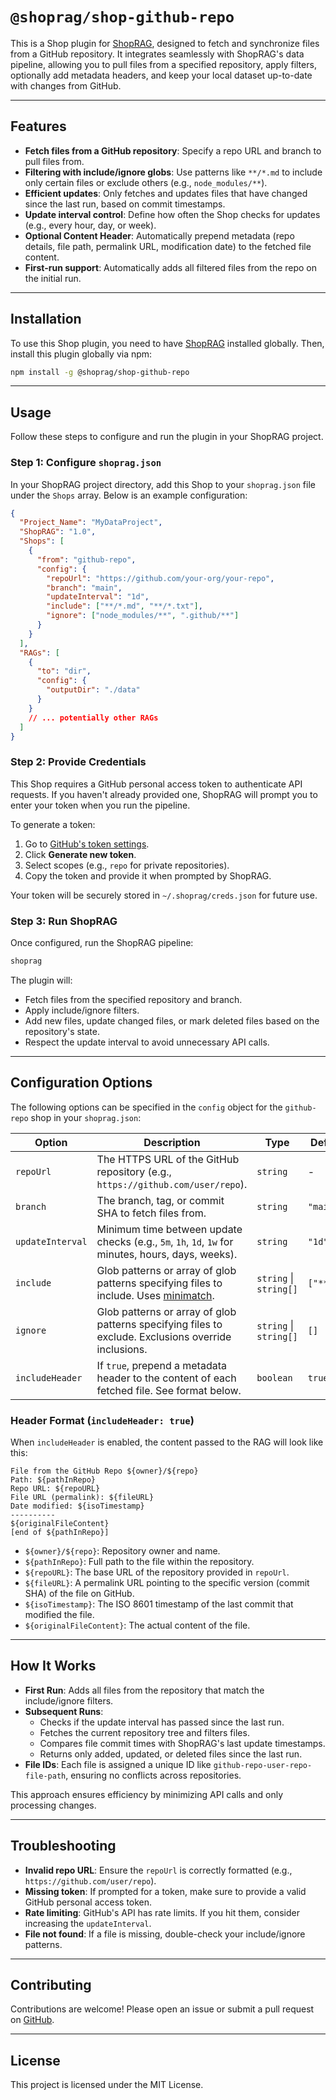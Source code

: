 # `@shoprag/shop-github-repo`

This is a Shop plugin for [ShopRAG](https://github.com/shoprag/core), designed to fetch and synchronize files from a GitHub repository. It integrates seamlessly with ShopRAG's data pipeline, allowing you to pull files from a specified repository, apply filters, optionally add metadata headers, and keep your local dataset up-to-date with changes from GitHub.

---

## Features

- **Fetch files from a GitHub repository**: Specify a repo URL and branch to pull files from.
- **Filtering with include/ignore globs**: Use patterns like `**/*.md` to include only certain files or exclude others (e.g., `node_modules/**`).
- **Efficient updates**: Only fetches and updates files that have changed since the last run, based on commit timestamps.
- **Update interval control**: Define how often the Shop checks for updates (e.g., every hour, day, or week).
- **Optional Content Header**: Automatically prepend metadata (repo details, file path, permalink URL, modification date) to the fetched file content.
- **First-run support**: Automatically adds all filtered files from the repo on the initial run.

---

## Installation

To use this Shop plugin, you need to have [ShopRAG](https://github.com/shoprag/core) installed globally. Then, install this plugin globally via npm:

```bash
npm install -g @shoprag/shop-github-repo
```

---

## Usage

Follow these steps to configure and run the plugin in your ShopRAG project.

### Step 1: Configure `shoprag.json`

In your ShopRAG project directory, add this Shop to your `shoprag.json` file under the `Shops` array. Below is an example configuration:

```json
{
  "Project_Name": "MyDataProject",
  "ShopRAG": "1.0",
  "Shops": [
    {
      "from": "github-repo",
      "config": {
        "repoUrl": "https://github.com/your-org/your-repo",
        "branch": "main",
        "updateInterval": "1d",
        "include": ["**/*.md", "**/*.txt"],
        "ignore": ["node_modules/**", ".github/**"]
      }
    }
  ],
  "RAGs": [
    {
      "to": "dir",
      "config": {
        "outputDir": "./data"
      }
    }
    // ... potentially other RAGs
  ]
}
```

### Step 2: Provide Credentials

This Shop requires a GitHub personal access token to authenticate API requests. If you haven't already provided one, ShopRAG will prompt you to enter your token when you run the pipeline.

To generate a token:
1. Go to [GitHub's token settings](https://github.com/settings/tokens).
2. Click **Generate new token**.
3. Select scopes (e.g., `repo` for private repositories).
4. Copy the token and provide it when prompted by ShopRAG.

Your token will be securely stored in `~/.shoprag/creds.json` for future use.

### Step 3: Run ShopRAG

Once configured, run the ShopRAG pipeline:

```bash
shoprag
```

The plugin will:
- Fetch files from the specified repository and branch.
- Apply include/ignore filters.
- Add new files, update changed files, or mark deleted files based on the repository's state.
- Respect the update interval to avoid unnecessary API calls.

---

## Configuration Options

The following options can be specified in the `config` object for the `github-repo` shop in your `shoprag.json`:

| Option          | Description                                                                                                         | Type                    | Default       | Required     |
|-----------------|---------------------------------------------------------------------------------------------------------------------|-------------------------|---------------|--------------|
| `repoUrl`       | The HTTPS URL of the GitHub repository (e.g., `https://github.com/user/repo`).                                      | `string`                | -             | **Yes**      |
| `branch`        | The branch, tag, or commit SHA to fetch files from.                                                                 | `string`                | `"main"`      | No           |
| `updateInterval`| Minimum time between update checks (e.g., `5m`, `1h`, `1d`, `1w` for minutes, hours, days, weeks).                     | `string`                | `"1d"`        | No           |
| `include`       | Glob patterns or array of glob patterns specifying files to include. Uses [minimatch](https://github.com/isaacs/minimatch). | `string` \| `string[]`  | `["**/*"]`    | No           |
| `ignore`        | Glob patterns or array of glob patterns specifying files to exclude. Exclusions override inclusions.                    | `string` \| `string[]`  | `[]`          | No           |
| `includeHeader` | If `true`, prepend a metadata header to the content of each fetched file. See format below.                           | `boolean`               | `true`        | No           |

### Header Format (`includeHeader: true`)

When `includeHeader` is enabled, the content passed to the RAG will look like this:

```
File from the GitHub Repo ${owner}/${repo}
Path: ${pathInRepo}
Repo URL: ${repoURL}
File URL (permalink): ${fileURL}
Date modified: ${isoTimestamp}
----------
${originalFileContent}
[end of ${pathInRepo}]
```

- `${owner}/${repo}`: Repository owner and name.
- `${pathInRepo}`: Full path to the file within the repository.
- `${repoURL}`: The base URL of the repository provided in `repoUrl`.
- `${fileURL}`: A permalink URL pointing to the specific version (commit SHA) of the file on GitHub.
- `${isoTimestamp}`: The ISO 8601 timestamp of the last commit that modified the file.
- `${originalFileContent}`: The actual content of the file.

---

## How It Works

- **First Run**: Adds all files from the repository that match the include/ignore filters.
- **Subsequent Runs**:
  - Checks if the update interval has passed since the last run.
  - Fetches the current repository tree and filters files.
  - Compares file commit times with ShopRAG's last update timestamps.
  - Returns only added, updated, or deleted files since the last run.
- **File IDs**: Each file is assigned a unique ID like `github-repo-user-repo-file-path`, ensuring no conflicts across repositories.

This approach ensures efficiency by minimizing API calls and only processing changes.

---

## Troubleshooting

- **Invalid repo URL**: Ensure the `repoUrl` is correctly formatted (e.g., `https://github.com/user/repo`).
- **Missing token**: If prompted for a token, make sure to provide a valid GitHub personal access token.
- **Rate limiting**: GitHub's API has rate limits. If you hit them, consider increasing the `updateInterval`.
- **File not found**: If a file is missing, double-check your include/ignore patterns.

---

## Contributing

Contributions are welcome! Please open an issue or submit a pull request on [GitHub](https://github.com/shoprag/shop-github-repo).

---

## License

This project is licensed under the MIT License.
